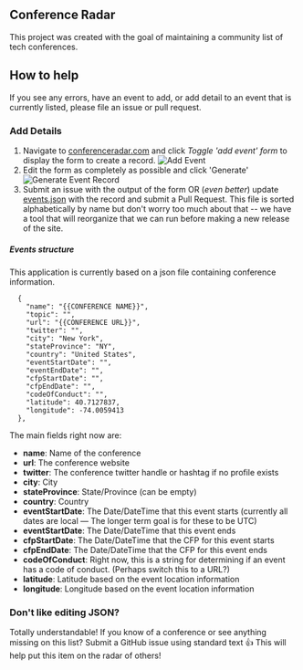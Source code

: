 ## Conference Radar

This project was created with the goal of maintaining a community list of tech conferences.

## How to help

If you see any errors, have an event to add, or add detail to an event that is currently listed, please file an issue or pull request.

### Add Details

1. Navigate to [conferenceradar.com](http://www.conferenceradar.com) and click _Toggle 'add event' form_ to display the form to create a record. 
![Add Event](https://user-images.githubusercontent.com/85041/30272256-9e799c14-96c1-11e7-92b3-a9c0bcfe952c.png)
2. Edit the form as completely as possible and click 'Generate'
![Generate Event  Record](https://user-images.githubusercontent.com/85041/30272389-4d1191f0-96c2-11e7-9e05-fd8a744456c7.png)
3. Submit an issue with the output of the form OR (_even better_) update [events.json](https://github.com/conferenceradar/list/blob/master/src/events.json) with the record and submit a Pull Request. This file is sorted alphabetically by name but don't worry too much about that -- we have a tool that will reorganize that we can run before making a new release of the site.

##### Events structure

This application is currently based on a json file containing conference information.

```
  {
    "name": "{{CONFERENCE NAME}}",
    "topic": "",
    "url": "{{CONFERENCE URL}}",
    "twitter": "",
    "city": "New York",
    "stateProvince": "NY",
    "country": "United States",
    "eventStartDate": "",
    "eventEndDate": "",
    "cfpStartDate": "",
    "cfpEndDate": "",
    "codeOfConduct": "",
    "latitude": 40.7127837,
    "longitude": -74.0059413
  },
```

The main fields right now are: 

* **name**: Name of the conference
* **url**: The conference website
* **twitter**: The conference twitter handle or hashtag if no profile exists
* **city**: City
* **stateProvince**: State/Province (can be empty)
* **country**: Country
* **eventStartDate**: The Date/DateTime that this event starts (currently all dates are local — The longer term goal is for these to be UTC)
* **eventStartDate**: The Date/DateTime that this event ends
* **cfpStartDate**: The Date/DateTime that the CFP for this event starts
* **cfpEndDate**: The Date/DateTime that the CFP for this event ends
* **codeOfConduct**: Right now, this is a string for determining if an event has a code of conduct. (Perhaps switch this to a URL?)
* **latitude**: Latitude based on the event location information
* **longitude**: Longitude based on the event location information

### Don't like editing JSON? 

Totally understandable! If you know of a conference or see anything missing on this list? Submit a GitHub issue using standard text :+1: This will help put this item on the radar of others!

